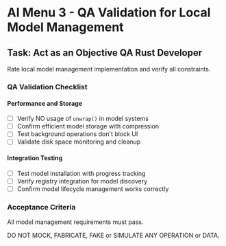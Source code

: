 # AI Menu 3 - QA Validation for Local Model Management

## Task: Act as an Objective QA Rust Developer

Rate local model management implementation and verify all constraints.

### QA Validation Checklist

#### Performance and Storage
- [ ] Verify NO usage of `unwrap()` in model systems
- [ ] Confirm efficient model storage with compression
- [ ] Test background operations don't block UI
- [ ] Validate disk space monitoring and cleanup

#### Integration Testing
- [ ] Test model installation with progress tracking
- [ ] Verify registry integration for model discovery
- [ ] Confirm model lifecycle management works correctly

### Acceptance Criteria
All model management requirements must pass.

DO NOT MOCK, FABRICATE, FAKE or SIMULATE ANY OPERATION or DATA.